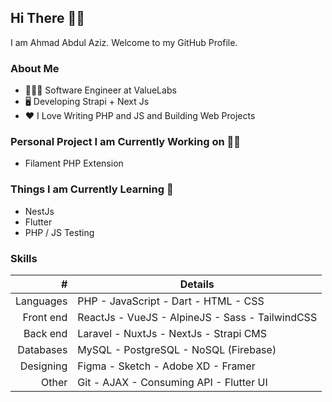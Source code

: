## Hi There 👋🏻
I am Ahmad Abdul Aziz. Welcome to my GitHub Profile.

### About Me
- 🧑🏻‍💻 Software Engineer at ValueLabs
- 🖥 Developing Strapi + Next Js
- ❤️ I Love Writing PHP and JS and Building Web Projects

### Personal Project I am Currently Working on 💪🏻
- Filament PHP Extension

### Things I am Currently Learning 🧪
- NestJs
- Flutter
- PHP / JS Testing

### Skills
| # | Details|
|-----:|-----------|
| Languages | PHP - JavaScript - Dart - HTML - CSS |
| Front end | ReactJs - VueJS - AlpineJS - Sass - TailwindCSS |
| Back end | Laravel - NuxtJs - NextJs - Strapi CMS |
| Databases | MySQL - PostgreSQL - NoSQL (Firebase) |
| Designing | Figma - Sketch - Adobe XD - Framer |
| Other | Git - AJAX - Consuming API - Flutter UI |